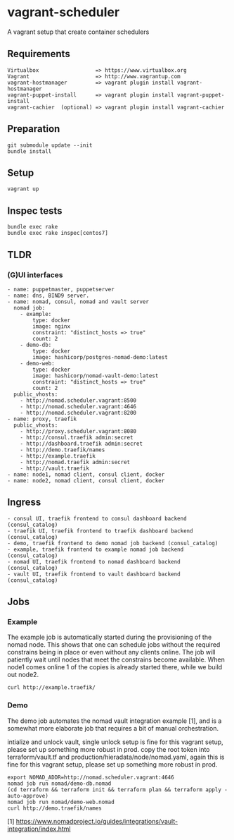 #  vagrant-scheduler

A vagrant setup that create container schedulers

## Requirements
    Virtualbox                  => https://www.virtualbox.org
    Vagrant                     => http://www.vagrantup.com
    vagrant-hostmanager         => vagrant plugin install vagrant-hostmanager
    vagrant-puppet-install      => vagrant plugin install vagrant-puppet-install
    vagrant-cachier  (optional) => vagrant plugin install vagrant-cachier
    
## Preparation

    git submodule update --init
    bundle install
    
## Setup

    vagrant up

## Inspec tests

    bundle exec rake
    bundle exec rake inspec[centos7] 

## TLDR

### (G)UI interfaces

    
    - name: puppetmaster, puppetserver
    - name: dns, BIND9 server.
    - name: nomad, consul, nomad and vault server
      nomad job:
        - example:
            type: docker
            image: nginx
            constraint: "distinct_hosts => true"
            count: 2
        - demo-db:
            type: docker
            image: hashicorp/postgres-nomad-demo:latest
        - demo-web:
            type: docker
            image: hashicorp/nomad-vault-demo:latest
            constraint: "distinct_hosts => true"
            count: 2
      public_vhosts:
        - http://nomad.scheduler.vagrant:8500
        - http://nomad.scheduler.vagrant:4646
        - http://nomad.scheduler.vagrant:8200
    - name: proxy, traefik
      public_vhosts:
        - http://proxy.scheduler.vagrant:8080
        - http://consul.traefik admin:secret
        - http://dashboard.traefik admin:secret
        - http://demo.traefik/names
        - http://example.traefik
        - http://nomad.traefik admin:secret
        - http://vault.traefik
    - name: node1, nomad client, consul client, docker
    - name: node2, nomad client, consul client, docker

## Ingress

    - consul UI, traefik frontend to consul dashboard backend (consul_catalog)
    - traefik UI, traefik frontend to traefik dashboard backend (consul_catalog)
    - demo, traefik frontend to demo nomad job backend (consul_catalog)
    - example, traefik frontend to example nomad job backend (consul_catalog)
    - nomad UI, traefik frontend to nomad dashboard backend (consul_catalog)
    - vault UI, traefik frontend to vault dashboard backend (consul_catalog)
        
## Jobs

### Example

The example job is automatically started during the provisioning of the nomad node. This shows that one can schedule jobs without the required constrains being in place or even without any clients online.
The job will patiently wait until nodes that meet the constrains become available. When node1 comes online 1 of the copies is already started there, while we build out node2. 

    curl http://example.traefik/

### Demo

The demo job automates the nomad vault integration example [1], and is a somewhat more elaborate job that requires a bit of manual orchestration.

intialize and unlock vault, single unlock setup is fine for this vagrant setup, please set up something more robust in prod.
copy the root token into terraform/vault.tf and production/hieradata/node/nomad.yaml, again this is fine for this vagrant setup, please set up something more robust in prod.

    export NOMAD_ADDR=http://nomad.scheduler.vagrant:4646
    nomad job run nomad/demo-db.nomad
    (cd terraform && terraform init && terraform plan && terraform apply -auto-approve)
    nomad job run nomad/demo-web.nomad
    curl http://demo.traefik/names

[1] https://www.nomadproject.io/guides/integrations/vault-integration/index.html
